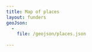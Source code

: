```yaml
---
title: Map of places
layout: funders
geoJson:
  -
    file: /geojson/places.json
 
---
```

<div id="map" style="width: 100%; height: 600px;"></div>
